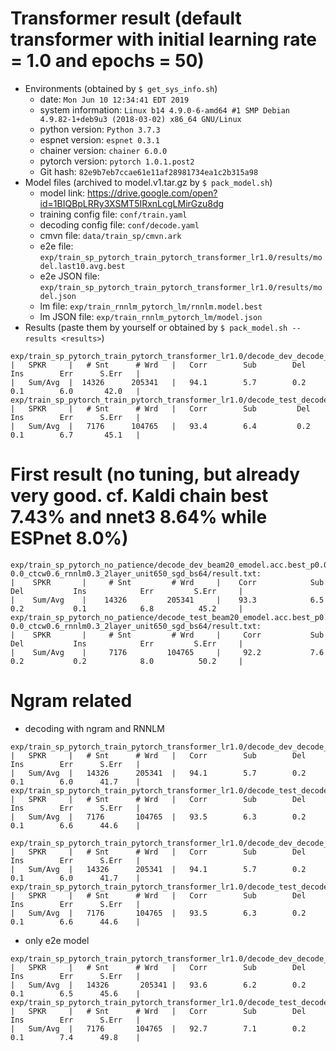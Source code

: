 # Transformer result (default transformer with initial learning rate = 1.0 and epochs = 50)

  - Environments (obtained by `$ get_sys_info.sh`)
    - date: `Mon Jun 10 12:34:41 EDT 2019`
    - system information: `Linux b14 4.9.0-6-amd64 #1 SMP Debian 4.9.82-1+deb9u3 (2018-03-02) x86_64 GNU/Linux`
    - python version: `Python 3.7.3`
    - espnet version: `espnet 0.3.1`
    - chainer version: `chainer 6.0.0`
    - pytorch version: `pytorch 1.0.1.post2`
    - Git hash: `82e9b7eb7ccae61e11af28981734ea1c2b315a98`
  - Model files (archived to model.v1.tar.gz by `$ pack_model.sh`)
    - model link: https://drive.google.com/open?id=1BIQBpLRRy3XSMT5IRxnLcgLMirGzu8dg
    - training config file: `conf/train.yaml`
    - decoding config file: `conf/decode.yaml`
    - cmvn file: `data/train_sp/cmvn.ark`
    - e2e file: `exp/train_sp_pytorch_train_pytorch_transformer_lr1.0/results/model.last10.avg.best`
    - e2e JSON file: `exp/train_sp_pytorch_train_pytorch_transformer_lr1.0/results/model.json`
    - lm file: `exp/train_rnnlm_pytorch_lm/rnnlm.model.best`
    - lm JSON file: `exp/train_rnnlm_pytorch_lm/model.json`
  - Results (paste them by yourself or obtained by `$ pack_model.sh --results <results>`)
```
exp/train_sp_pytorch_train_pytorch_transformer_lr1.0/decode_dev_decode_pytorch_transformer_lm/result.txt
|   SPKR     |   # Snt      # Wrd   |   Corr        Sub        Del        Ins        Err      S.Err   |
|   Sum/Avg  |  14326      205341   |   94.1        5.7        0.2        0.1        6.0       42.0   |
exp/train_sp_pytorch_train_pytorch_transformer_lr1.0/decode_test_decode_pytorch_transformer_lm/result.txt
|   SPKR     |   # Snt      # Wrd   |   Corr        Sub         Del        Ins        Err      S.Err   |
|   Sum/Avg  |   7176      104765   |   93.4        6.4         0.2        0.1        6.7       45.1   |
```

# First result (no tuning, but already very good. cf. Kaldi chain best 7.43% and nnet3 8.64% while ESPnet 8.0%)
```
exp/train_sp_pytorch_no_patience/decode_dev_beam20_emodel.acc.best_p0.0_len0.0-0.0_ctcw0.6_rnnlm0.3_2layer_unit650_sgd_bs64/result.txt:
|    SPKR       |     # Snt         # Wrd     |    Corr            Sub           Del           Ins            Err         S.Err     |
|    Sum/Avg    |    14326         205341     |    93.3            6.5           0.2           0.1            6.8          45.2     |
exp/train_sp_pytorch_no_patience/decode_test_beam20_emodel.acc.best_p0.0_len0.0-0.0_ctcw0.6_rnnlm0.3_2layer_unit650_sgd_bs64/result.txt:
|    SPKR       |     # Snt         # Wrd     |     Corr           Sub            Del           Ins            Err         S.Err     |
|    Sum/Avg    |     7176         104765     |     92.2           7.6            0.2           0.2            8.0          50.2     |
```

# Ngram related 
   - decoding with ngram and RNNLM 
```
exp/train_sp_pytorch_train_pytorch_transformer_lr1.0/decode_dev_decode_pytorch_transformer_lm0.7_4gramfull0.3/result.txt
|   SPKR     |   # Snt      # Wrd   |   Corr        Sub        Del        Ins        Err      S.Err   |
|   Sum/Avg  |   14326      205341  |   94.1        5.7        0.2        0.1        6.0      41.7    |
exp/train_sp_pytorch_train_pytorch_transformer_lr1.0/decode_test_decode_pytorch_transformer_lm0.7_4gramfull0.3/result.txt
|   SPKR     |   # Snt      # Wrd   |   Corr        Sub        Del        Ins        Err      S.Err   |
|   Sum/Avg  |   7176       104765  |   93.5        6.3        0.2        0.1        6.6      44.6    |
```
```
exp/train_sp_pytorch_train_pytorch_transformer_lr1.0/decode_dev_decode_pytorch_transformer_lm0.7_4grampart0.3/result.txt
|   SPKR     |   # Snt      # Wrd   |   Corr        Sub        Del        Ins        Err      S.Err   |
|   Sum/Avg  |   14326      205341  |   94.1        5.7        0.2        0.1        6.0      41.7    |
exp/train_sp_pytorch_train_pytorch_transformer_lr1.0/decode_test_decode_pytorch_transformer_lm0.7_4grampart0.3/result.txt
|   SPKR     |   # Snt      # Wrd   |   Corr        Sub        Del        Ins        Err      S.Err   |
|   Sum/Avg  |   7176       104765  |   93.5        6.3        0.2        0.1        6.6      44.6    |
```
  - only e2e model
```
exp/train_sp_pytorch_train_pytorch_transformer_lr1.0/decode_dev_decode_pytorch_transformer/result.txt
|   SPKR     |   # Snt      # Wrd   |   Corr        Sub        Del        Ins        Err      S.Err   |
|   Sum/Avg  |   14326       205341 |   93.6        6.2        0.2        0.1        6.5      45.6    |
exp/train_sp_pytorch_train_pytorch_transformer_lr1.0/decode_test_decode_pytorch_transformer/result.txt
|   SPKR     |   # Snt      # Wrd   |   Corr        Sub        Del        Ins        Err      S.Err   |
|   Sum/Avg  |   7176       104765  |   92.7        7.1        0.2        0.1        7.4      49.8    |
```

